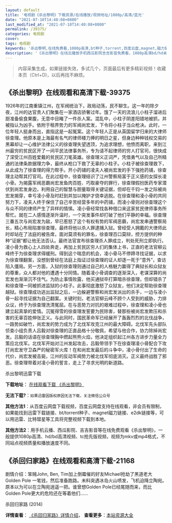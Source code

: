 ```yaml
---
layout: default
title: '电视剧《杀出黎明》下载资源/在线播放/视频地址/1080p/高清/蓝光'
date: "2021-07-10T14:40:08+0800"
last_modified_at: "2021-07-10T14:40:08+0800"
permalink: /39375/
categories: 电视剧
cover:
tags: 电视剧
keywords: '杀出黎明,在线免费看,1080p高清,bt种子,torrent,百度云盘,magnet,磁力链,迅雷下载资源'
description: '《杀出黎明》在线云播放手机西瓜影院吉吉影音免费看，1080p高清bd/hd未删减完整版和tc抢先枪版，mkv/mp4格式，附带bt/torrent种子、magnet/磁力链、百度云盘、网盘资源迅雷下载链接'
---
```


>内容采集生成，如果链接失效，多试几个，页面最后有更多精彩视频！收藏本页（Ctrl+D)，以后再找不麻烦。


## 《杀出黎明》在线观看和高清下载-39375

1926年的江南重镇江州，在军阀统治下，政局动荡，民不聊生。这一年的除夕夜，江州的达官贵人们聚集在一家酒店骄奢过年。饿了一天的流浪儿小柱子溜进后厨准备偷食果腹，无意中目睹了一件杀人案。混乱中，小柱子阴差阳错地被抓，并被指认为凶手。依附于租界势力的军阀尚宏发，下令将小柱子当众枪决。此时，一位年轻人挺身而出，直指这是一起冤案。这个年轻人正是从英国留学归来的大律师徐查理。他原本是上海最有名气的律师楼力捧的明日之星，但身边种种钱权交易的黑幕却让一心维护法律公义的徐查理失望透顶，为追求理想，他愤而离职，来到江州最穷的贫民区开了一间平民法律事务所，专为请不起律师的穷人打官司，很快成了深受江州百姓爱戴的贫民区刀笔英雄。徐查理义正词严，凭借勇气以及自己所精通的法律条款据理力争，最终从枪口下救了无辜的小柱子。小柱子被徐查理救下，从此成为了徐查理的得力帮手。开小药铺的凌夫人被尚宏发的手下强抢药铺，徐查理主动帮其打官司。在此过程中，徐查理结识了江州警察局富于正义感的女探长凌小骨。为揭露军阀恶霸尚宏发鱼肉百姓、巧取豪夺的罪行，徐查理假扮医药专家潜伏到尚宏发身边，利用自己的智慧与胆量取得关键证据，但却在千钧一发之际被尚宏发揭穿，幸亏凌小骨及时赶到并加以掩护才侥幸逃脱。在徐查理和凌小骨的共同努力下，凌夫人终于保住了自己辛苦经营多年的中药铺，而凌小骨则对徐查理这个与众不同的律师产生了异样的情愫。凌小骨经常找各种借口来这家贫民律师事务所帮忙。就在二人感情逐渐升温时，一个突发事件却打破了他们平静的幸福。徐查理三番五次与尚宏发为敌，早已惹怒了这个有权有势的军阀恶霸，尚宏发串通警察局长，精心布局陷害徐查理，最终将他以杀人罪逮捕入狱。曾经受人拥戴的大律师此时却站在了法庭的被告席，面对莫须有的罪名，徐查理百口莫辩，控方提供的种种“证据”都让他无法否认。最终法官宣布徐查理杀人罪成立，判处死刑立即执行。凌小骨为救心上人四处奔走，再加上贫民区穷人们的集体上书，正直的老法官柳云峰终于为徐查理求得缓刑。得到这个喘息的机会，凌小骨马不停蹄寻找证据，以求为徐查理翻案，没想到曾经在法庭上指证过徐查理的证人却逐一死于“意外”，查访陷入僵局。另一方面，入狱的徐查理则通过自己的人格魅力赢得了典狱长和众狱友的尊重，众人都对他的遭遇十分同情。随着凌小骨调查的逐渐深入，老谋深算的尚宏发也渐渐沉不住气。为防止事情败露，他买通狱卒打算暗杀徐查理，但却错杀了和徐查理一同被抓进监狱的小柱子。此事彻底激怒了众狱友，他们决定帮助徐查理越狱。徐查理成功逃出监狱之后，一边躲避警察和尚宏发派出的杀手，一边与凌小骨一起寻找证据为自己翻案。关键时刻，老法官柳云峰不顾个人受到的威胁，力排众议，终于为徐查理洗清冤屈。在与恶势力对抗的艰难过程中，徐查理和凌小骨也建立起真挚的爱情。沉冤得雪的徐查理发誓要为民除害，替那些被尚宏发欺压和杀害的无辜百姓伸张正义。与此同时，国民革命军已经展开了轰轰烈烈的北伐战争，一路势如破竹，尚宏发的势力成为了北伐军攻克江州的最大障碍。北伐军先头部队侦查小组负责人吕毅对徐查理的正直品格十分敬佩，希望与他合作，协力除掉尚宏发。吕毅的话语在徐查理胸中燃起熊熊火焰，他决定组织起江州各方进步力量全力策应北伐军。北伐军开始对江州发起攻击，吕毅带领手下在徐查理凌小骨配合下攻打尚宏发守卫森严的秘密军火库！在和尚宏发最后的斗争中，凌小骨付出了生命的代价，尚宏发被击毙，江州的反动军阀势力被北伐军彻底消灭。正义最终战胜了邪恶。徐查理带着对凌小骨的誓言，走上了寻求光明的新道路。<!---剧情end--->


杀出黎明迅雷下载

**下载地址**： [在线观看下载 《杀出黎明》](https://www.993dy.com//vod-detail-id-12956.html) 


**无法下载?**：`如果迅雷因版权原因无法下载，关注微信公众号 `

**其他方法1**：从百度云网盘下载视频，百度云网盘支持在线观看，非会员有限制，如果能找到迅雷下载链接、bt/torrent种子、magnet磁力链接、e2dk链接等，可以用迅雷、比特彗星等工具将完整视频下载到本地。

**其他方法2**：用手机云播、西瓜影院、吉吉影音等在线免费观看《杀出黎明》，一般提供1080p高清、hd/bd高清视频、tc抢先版视频，视频为mkv或mp4格式，不同站点视频质量和播放速度不同。


## 《杀回归家路》在线观看和高清下载-21168

剧情介绍：笨贼John, Ben, Tim加上倒霉催的好友Michael抢劫了黑道老大Golden Pole 一笔钱，然后准备跑路。未料突遇冰岛火山喷发，飞机迫降立陶宛。原本以为可以在立陶宛逍遥一把。谁曾想Golden Pole已经尾随而来，而比Golden Pole更大的危险还在等着他们……


杀回归家路 (2014)

**详情查看**： [《杀回归家路》详情介绍](/movie/21168/)， **查看更多**：[本站资源大全](/movie/t/all/)

